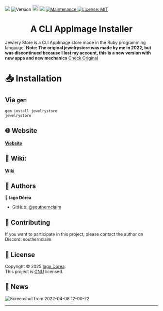 <p>
  <img src="https://user-images.githubusercontent.com/97253814/159140902-99bf2d2a-d55b-4e24-a1a0-53ebf87656c5.png"/>

  
  
  <img alt="Version" src="https://img.shields.io/badge/version-1.5.7-blue.svg?cacheSeconds=2592000" />
  <a href="https://badge.fury.io/rb/jewelrystore"><img src="https://badge.fury.io/rb/jewelrystore.svg" alt="Gem Version" height="20"></a>
  <img src="https://img.shields.io/badge/ruby-3.1.1-red.svg" />
  
  <a href="#" target="_blank">
    <img alt="Maintenance" src="https://img.shields.io/badge/Maintained%3F-yes-green.svg" />
  </a>
  <a href="https://github.com/southernclaim/jewelrystore/blob/main/LICENSE" target="_blank">
    <img alt="License: MIT" src="https://img.shields.io/github/license/southernclaim/jewelrystore" />
  </a>
</p>
<h1 align="center">A CLI AppImage Installer</h1>

Jewlery Store is a CLI AppImage store made in the Ruby programming langauge.
**Note: The original jewelrystore was made by me in 2022, but was discontinued because I lost my account, this is a new version with new apps and new mechanics**
[Check Original](https://github.com/NillyTheL0L/jewelrystore)

# 📥 Installation
## Via ``gem``
```sh
gem install jewelrystore
jewelrystore
```


## 🌐 Website
#### [Website](https://usejewelry.netlify.app)

## 📖 Wiki:
#### [Wiki](https://github.com/southernclaim/jewelrystore/wiki)

## 👤 Authors

👤 **Iago Dórea**

* GitHub: [@southernclaim](https://github.com/southernclaim)


## 🤝 Contributing

If you want to participate in this project,  please contact the author on Discord: southernclaim




## 📝 License

Copyright © 2025 [Iago Dórea](https://github.com/southernclaim).<br />
This project is [GNU](https://github.com/southernclaim/jewelrystore/blob/main/LICENSE) licensed.


## 📰 News
![Screenshot from 2022-04-08 12-00-22](https://user-images.githubusercontent.com/97253814/162481412-cede45dd-0b4f-4b38-956c-6df6841ee8ba.png)


***
